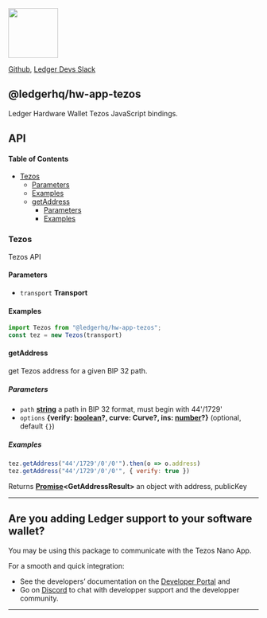<img src="https://user-images.githubusercontent.com/211411/34776833-6f1ef4da-f618-11e7-8b13-f0697901d6a8.png" height="100" />

[Github](https://github.com/LedgerHQ/ledgerjs/),
[Ledger Devs Slack](https://ledger-dev.slack.com/)

## @ledgerhq/hw-app-tezos

Ledger Hardware Wallet Tezos JavaScript bindings.

## API

<!-- Generated by documentation.js. Update this documentation by updating the source code. -->

#### Table of Contents

*   [Tezos](#tezos)
    *   [Parameters](#parameters)
    *   [Examples](#examples)
    *   [getAddress](#getaddress)
        *   [Parameters](#parameters-1)
        *   [Examples](#examples-1)

### Tezos

Tezos API

#### Parameters

*   `transport` **Transport** 

#### Examples

```javascript
import Tezos from "@ledgerhq/hw-app-tezos";
const tez = new Tezos(transport)
```

#### getAddress

get Tezos address for a given BIP 32 path.

##### Parameters

*   `path` **[string](https://developer.mozilla.org/docs/Web/JavaScript/Reference/Global_Objects/String)** a path in BIP 32 format, must begin with 44'/1729'
*   `options` **{verify: [boolean](https://developer.mozilla.org/docs/Web/JavaScript/Reference/Global_Objects/Boolean)?, curve: Curve?, ins: [number](https://developer.mozilla.org/docs/Web/JavaScript/Reference/Global_Objects/Number)?}**  (optional, default `{}`)

##### Examples

```javascript
tez.getAddress("44'/1729'/0'/0'").then(o => o.address)
tez.getAddress("44'/1729'/0'/0'", { verify: true })
```

Returns **[Promise](https://developer.mozilla.org/docs/Web/JavaScript/Reference/Global_Objects/Promise)\<GetAddressResult>** an object with address, publicKey


---

## Are you adding Ledger support to your software wallet?

You may be using this package to communicate with the Tezos Nano App.

For a smooth and quick integration:

- See the developers’ documentation on the [Developer Portal](https://developers.ledger.com/docs/transport/overview/) and
- Go on [Discord]((https://developers.ledger.com/discord-pro/)) to chat with developper support and the developper community.

---
